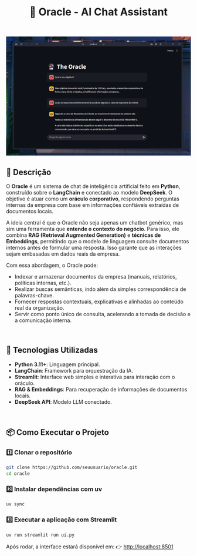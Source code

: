 <div align="center">  
  <h1>🔮 Oracle - AI Chat Assistant</h1>   
</div>  
<br>  

![Demo](/.examples/preview.png)

## 📌 Descrição  

O **Oracle** é um sistema de chat de inteligência artificial feito em **Python**, construído sobre o **LangChain** e conectado ao modelo **DeepSeek**. O objetivo é atuar como um **oráculo corporativo**, respondendo perguntas internas da empresa com base em informações confiáveis extraídas de documentos locais.

A ideia central é que o Oracle não seja apenas um chatbot genérico, mas sim uma ferramenta que **entende o contexto do negócio**. Para isso, ele combina **RAG (Retrieval Augmented Generation)** e **técnicas de Embeddings**, permitindo que o modelo de linguagem consulte documentos internos antes de formular uma resposta. Isso garante que as interações sejam embasadas em dados reais da empresa.

Com essa abordagem, o Oracle pode:

* Indexar e armazenar documentos da empresa (manuais, relatórios, políticas internas, etc.).
* Realizar buscas semânticas, indo além da simples correspondência de palavras-chave.
* Fornecer respostas contextuais, explicativas e alinhadas ao conteúdo real da organização.
* Servir como ponto único de consulta, acelerando a tomada de decisão e a comunicação interna.

<br>  

## 🚀 Tecnologias Utilizadas  

- **Python 3.11+**: Linguagem principal.  
- **LangChain**: Framework para orquestração da IA.  
- **Streamlit**: Interface web simples e interativa para interação com o oráculo.
- **RAG & Embeddings**: Para recuperação de informações de documentos locais.
- **DeepSeek API**: Modelo LLM conectado.

<br>  

## 📦 Como Executar o Projeto

### 1️⃣ Clonar o repositório

```sh
git clone https://github.com/seuusuario/oracle.git
cd oracle
```

### 2️⃣ Instalar dependências com **uv**

```sh
uv sync
```

### 3️⃣ Executar a aplicação com **Streamlit**

```sh
uv run streamlit run ui.py
```

Após rodar, a interface estará disponível em:
👉 [http://localhost:8501](http://localhost:8501)
